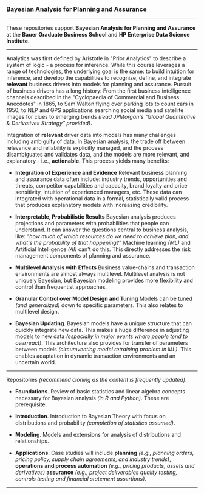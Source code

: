 
### Bayesian Analysis for Planning and Assurance

----

These repositories support **Bayesian Analysis for Planning and Assurance**  at the **Bauer Graduate Business School** and **HP Enterprise Data Science Institute**. 

----

Analytics was first defined by Aristotle in "Prior Analytics" to describe a system of logic - a process for inference. While this course leverages a range of technologies, the underlying goal is the same: to build intuition for inference, and develop the capabilities to recognize, define, and integrate **relevant** business drivers into models for planning and assurance. Pursuit of business drivers has a long history: From the first business intelligence channels described in the "Cyclopaedia of Commercial and Business Anecdotes" in 1865, to Sam Walton flying over parking lots to count cars in 1950, to NLP and GPS applications searching social media and satellite images for clues to emerging trends *(read  JPMorgan's "Global Quantitative & Derivatives Strategy" provided)*.   

Integration of **relevant** driver data into models has many challenges including ambiguity of data. In Bayesian analysis, the trade off between relevance and reliability is explicitly managed, and the process disambiguates and validates data, and the models are more relevant, and explanatory - i.e., **actionable**. This process yields many benefits:      

* **Integration of Experience and Evidence** Relevant business planning and assurance data often include: industry trends, opportunities and threats, competitor capabilities and capacity, brand loyalty and price sensitivity, intuition of experienced managers, etc. These data can integrated with operational data in a formal, statistically valid process that produces explanatory models with increasing credibility. 

* **Interpretable, Probabilistic Results** Bayesian analysis produces projections and parameters with probabilities that people can understand. It can answer the questions central to business analysis, like: *"how much of which resources do we need to achieve plan, and what's the probability of that happening?"* Machine learning *(ML)* and Artificial Intelligence *(AI)* can't do this. This directly addresses the risk management components of planning and assurance. 

* **Multilevel Analysis with Effects** Business value-chains and transaction environments are almost always multilevel. Multilevel analysis is not uniquely Bayesian, but Bayesian modeling provides more flexibility and control than frequentist approaches. 

* **Granular Control over Model Design and Tuning** Models can be tuned *(and generalized)* down to specific parameters. This also relates to multilevel design.

* **Bayesian Updating**. Bayesian models have a unique structure that can quickly integrate new data. This makes a huge difference in adjusting models to new data *(especially in major events where people tend to overreact)*. This architecture also provides for transfer of parameters between models *(circumventing model retraining problem in ML)*. This enables adaptation in dynamic transaction environments and an uncertain world. 

----

Repositories *(recommend cloning as the content is frequently updated)*:

* **Foundations**. Review of basic statistics and linear algebra concepts necessary for Bayesian analysis *(in R and Python)*. These are prerequisite.

* **Introduction**. Introduction to Bayesian Theory with focus on distributions and probability *(completion of statistics assumed)*.   

* **Modeling**. Models and extensions for analysis of distributions and relationships.  

* **Applications**. Case studies will include **planning**  *(e.g., planning orders, pricing policy, supply chain agreements, and industry trends)*, **operations and process automation** *(e.g., pricing products, assets and derivatives)* **assurance** *(e.g., project deliverables quality testing, controls testing and financial statement assertions)*.

------
